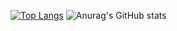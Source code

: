 [![Top Langs](https://github-readme-stats.vercel.app/api/top-langs/?username=Jeremias-Souza&layout=donut-vertical)](https://github.com/Jeremias-Souza/github-readme-stats)
![Anurag's GitHub stats](https://github-readme-stats.vercel.app/api?username=Jeremias-Souza&show_icons=true&theme=transparent)


